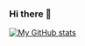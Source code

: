### Hi there 👋

[![My GitHub stats](https://github-readme-stats.vercel.app/api?username=liuqiufeng&show_icons=true&count_private=false&theme=cobalt)](https://github.com/anuraghazra/github-readme-stats)
